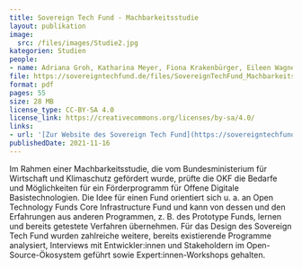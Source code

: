```yaml
---
title: Sovereign Tech Fund - Machbarkeitsstudie
layout: publikation
image:
  src: /files/images/Studie2.jpg
kategorien: Studien
people:
- name: Adriana Groh, Katharina Meyer, Fiona Krakenbürger, Eileen Wagner
file: https://sovereigntechfund.de/files/SovereignTechFund_Machbarkeitsstudie_de.pdf
format: pdf
pages: 55
size: 28 MB
license_type: CC-BY-SA 4.0
license_link: https://creativecommons.org/licenses/by-sa/4.0/
links:
- url: '[Zur Website des Sovereign Tech Fund](https://sovereigntechfund.de/)'
publishedDate: 2021-11-16
---
```


Im Rahmen einer Machbarkeitsstudie, die vom Bundesministerium für Wirtschaft und Klimaschutz gefördert wurde, prüfte die OKF die Bedarfe und Möglichkeiten für ein Förderprogramm für Offene Digitale Basistechnologien. Die Idee für einen Fund orientiert sich u. a. an Open Technology Funds Core Infrastructure Fund und kann von dessen und den Erfahrungen aus anderen Programmen, z. B. des Prototype Funds, lernen und bereits getestete Verfahren übernehmen. Für das Design des Sovereign Tech Fund wurden zahlreiche weitere, bereits existierende Programme analysiert, Interviews mit Entwickler:innen und Stakeholdern im Open-Source-Ökosystem geführt sowie Expert:innen-Workshops gehalten.